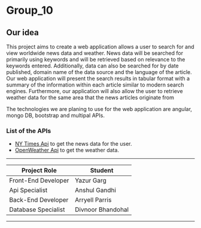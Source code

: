 # Group_10

## Our idea

This project aims to create a web application allows a user to search for and view worldwide news data and weather. News data will be searched for primarily using keywords and will be retrieved based on relevance to the keywords entered. Additionally, data can also be searched for by date published, domain name of the data source and the language of the article. Our web application will present the search results in tabular format with a summary of the information within each article similar to modern search engines. Furthermore, our application will also allow the user to retrieve weather data for the same area that the news articles originate from

The technologies we are planing to use for the web application are angular, mongo DB, bootstrap and multipal APIs.

### List of the APIs 
- [NY Times Api](https://developer.nytimes.com/) to get the news data for the user.
- [OpenWeather Api](https://openweathermap.org/) to get the weather data.

----

| Project Role | Student |
| ----------- |  ----------- |
| Front-End Developer | Yazur Garg|
| Api Specialist | Anshul Gandhi|
| Back-End Developer |  Arryell Parris|
| Database Specialist | Divnoor Bhandohal|

----